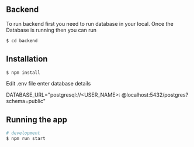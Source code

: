 ## Backend
To run backend first you need to run database in your local.
Once the Database is running then you can run

```bash
$ cd backend
```

## Installation

```bash
$ npm install
```


Edit .env file enter database details 

DATABASE_URL="postgresql://<USER_NAME>: <PASSWORD> @localhost:5432/postgres?schema=public"


## Running the app

```bash
# development
$ npm run start
```







